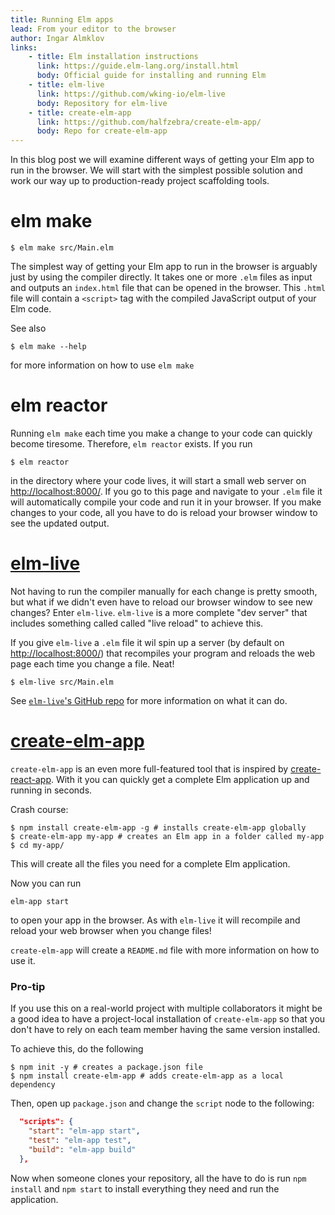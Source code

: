 ```yaml
---
title: Running Elm apps
lead: From your editor to the browser
author: Ingar Almklov
links:
    - title: Elm installation instructions
      link: https://guide.elm-lang.org/install.html
      body: Official guide for installing and running Elm
    - title: elm-live
      link: https://github.com/wking-io/elm-live
      body: Repository for elm-live
    - title: create-elm-app
      link: https://github.com/halfzebra/create-elm-app/
      body: Repo for create-elm-app
---
```


In this blog post we will examine different ways of getting your Elm app to run in the browser.
We will start with the simplest possible solution and work our way up to production-ready project scaffolding tools.

# elm make

```shell
$ elm make src/Main.elm
```

The simplest way of getting your Elm app to run in the browser is arguably just by using the compiler directly.
It takes one or more `.elm` files as input and outputs an `index.html` file that can be opened in the browser. This `.html` file will contain a `<script>` tag with the compiled JavaScript output of your Elm code.

See also

```shell
$ elm make --help
```

for more information on how to use `elm make`

# elm reactor

Running `elm make` each time you make a change to your code can quickly become tiresome. Therefore, `elm reactor` exists. If you run

```shell
$ elm reactor
```

in the directory where your code lives, it will start a small web server on [http://localhost:8000/]().
If you go to this page and navigate to your `.elm` file it will automatically compile your code and run it in your browser.
If you make changes to your code, all you have to do is reload your browser window to see the updated output.

# [elm-live](https://github.com/wking-io/elm-live)

Not having to run the compiler manually for each change is pretty smooth, but what if we didn't even have to reload our browser window to see new changes?
Enter `elm-live`. `elm-live` is a more complete "dev server" that includes something called called "live reload" to achieve this.

If you give `elm-live` a `.elm` file it wil spin up a server (by default on [http://localhost:8000/]()) that recompiles your program and reloads the web page each time you change a file. Neat!

```shell
$ elm-live src/Main.elm
```

See [`elm-live`'s GitHub repo](https://github.com/wking-io/elm-live) for more information on what it can do.

# [create-elm-app](https://github.com/halfzebra/create-elm-app)

`create-elm-app` is an even more full-featured tool that is inspired by [create-react-app](https://github.com/facebook/create-react-app).
With it you can quickly get a complete Elm application up and running in seconds.

Crash course:

```shell
$ npm install create-elm-app -g # installs create-elm-app globally
$ create-elm-app my-app # creates an Elm app in a folder called my-app
$ cd my-app/
```

This will create all the files you need for a complete Elm application.

Now you can run

```shell
elm-app start
```

to open your app in the browser.
As with `elm-live` it will recompile and reload your web browser when you change files!

`create-elm-app` will create a `README.md` file with more information on how to use it.

### Pro-tip

If you use this on a real-world project with multiple collaborators it might be a good idea to have a project-local installation of `create-elm-app` so that you don't have to rely on each team member having the same version installed.

To achieve this, do the following

```shell
$ npm init -y # creates a package.json file
$ npm install create-elm-app # adds create-elm-app as a local dependency
```

Then, open up `package.json` and change the `script` node to the following:

```json
  "scripts": {
    "start": "elm-app start",
    "test": "elm-app test",
    "build": "elm-app build"
  },
```

Now when someone clones your repository, all the have to do is run `npm install` and `npm start` to install everything they need and run the application.
